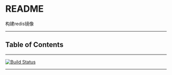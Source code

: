 # README

构建redis镜像

---

## Table of Contents

<!-- vim-markdown-toc GFM -->

<!-- vim-markdown-toc -->

---

[![Build Status](https://travis-ci.org/YHYJ/MyDockerfile.svg?branch=redis)](https://travis-ci.org/YHYJ/MyDockerfile)

---


